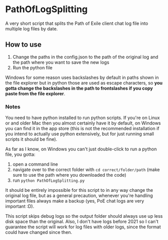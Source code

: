# PathOfLogSplitting
A very short script that splits the Path of Exile client chat log file into multiple log files by date.

## How to use

1. Change the paths in the config.json to the path of the original log and the path where you want to save the new logs
2. Run the python file

Windows for some reason uses backslashes by default in paths shown in the file explorer but in python those are used as escape characters, so **you gotta change the backslashes in the path to frontslashes if you copy paste from the file explorer**.

### Notes

You need to have python installed to run python scripts. If you're on Linux or and older Mac then you almost certainly have it by default, on Windows you can find it in the app store (this is not the recommended installation if you intend to actually use python extensively, but for just running small scripts it should be fine).

As far as I know, on Windows you can't just double-click to run a python file, you gotta: 
1. open a command line
2. navigate over to the correct folder with `cd correct/folder/path` (make sure to use the path where you downloaded the code)
3. run `python PathOfLogSplitting.py`

It should be entirely impossible for this script to in any way change the original log file, but as a general precaution, whenever you're handling important files always make a backup (yes, PoE chat logs are very important :D).

This script skips debug logs so the output folder should always use up less disk space than the original.
Also, I don't have logs before 2021 so I can't guarantee the script will work for log files with older logs, since the format could have changed since then.
